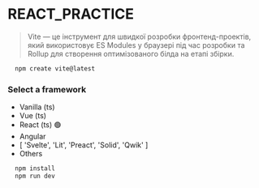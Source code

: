# REACT_PRACTICE

> Vite — це інструмент для швидкої розробки фронтенд-проектів, який використовує ES Modules у браузері під час розробки та Rollup для створення оптимізованого білда на етапі збірки.

```bash
  npm create vite@latest
```

### Select a framework

- Vanilla (ts)
- Vue (ts)
- React (ts) 🟢
- Angular
- [ 'Svelte', 'Lit', 'Preact', 'Solid', 'Qwik' ]
- Others

```bash
  npm install
  npm run dev
```
